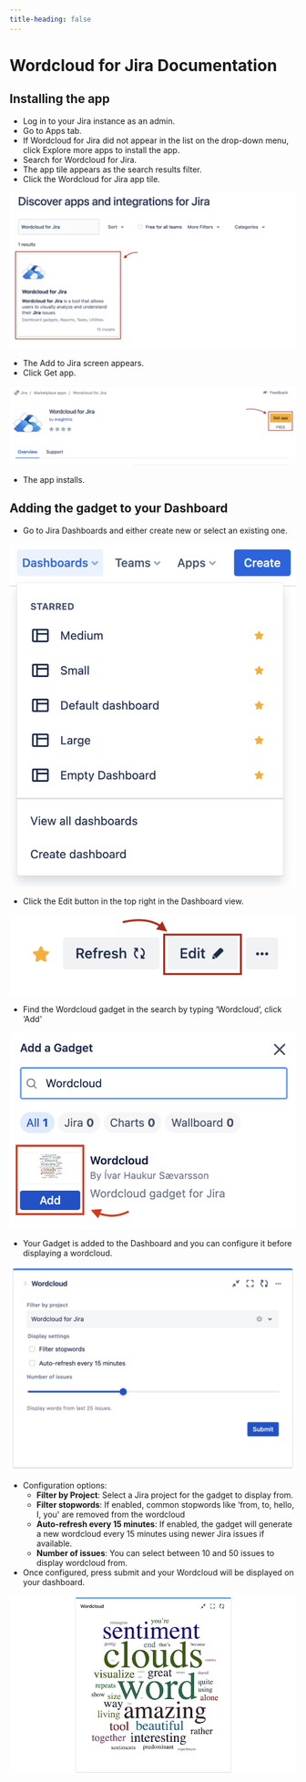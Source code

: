 ```yaml
---
title-heading: false
---
```

# Wordcloud for Jira Documentation

## **Installing the app**

- Log in to your Jira instance as an admin.
- Go to Apps tab.
- If Wordcloud for Jira did not appear in the list on the drop-down menu, click Explore more apps to install the app.
- Search for Wordcloud for Jira.
- The app tile appears as the search results filter.
- Click the Wordcloud for Jira app tile.
  
![Finding the app](./installing-wfj-1.png)
- The Add to Jira screen appears.
- Click Get app.
  
![Installing the app](./installing-wfj-2.png)

- The app installs.

## **Adding the gadget to your Dashboard**

- Go to Jira Dashboards and either create new or select an existing one.

![Opening Dashboard](./wfj-dashboards.png)

- Click the Edit button in the top right in the Dashboard view.

![Editing the Dashboard](./wfj-dashboards-edit.png)

- Find the Wordcloud gadget in the search by typing ‘Wordcloud’, click ‘Add'

![Adding the gadget](./wfj-gadget-add.png)

- Your Gadget is added to the Dashboard and you can configure it before displaying a wordcloud.

![Configuring the gadget](./wfj-configuration.png)

- Configuration options:
  - **Filter by Project**: Select a Jira project for the gadget to display from.
  - **Filter stopwords**: If enabled, common stopwords like ‘from, to, hello, I, you' are removed from the wordcloud
  - **Auto-refresh every 15 minutes**: If enabled, the gadget will generate a new wordcloud every 15 minutes using newer Jira issues if available.
  - **Number of issues**: You can select between 10 and 50 issues to display wordcloud from.
- Once configured, press submit and your Wordcloud will be displayed on your dashboard.

![Wordcloud](./wfj-wordcloud-displayed.png)